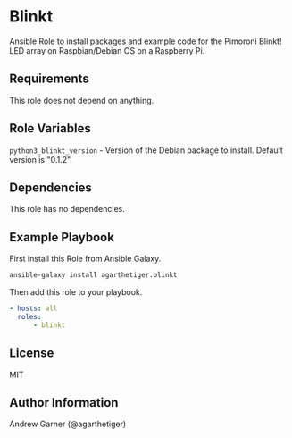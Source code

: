 # Blinkt

Ansible Role to install packages and example code for the Pimoroni Blinkt! LED array on Raspbian/Debian OS on a Raspberry Pi.

## Requirements

This role does not depend on anything.

## Role Variables

`python3_blinkt_version` - Version of the Debian package to install. Default version is "0.1.2".

## Dependencies

This role has no dependencies.

## Example Playbook

First install this Role from Ansible Galaxy.

```bash
ansible-galaxy install agarthetiger.blinkt
```

Then add this role to your playbook.

```yaml
- hosts: all
  roles:
      - blinkt
```

## License

MIT

## Author Information

Andrew Garner (@agarthetiger)
